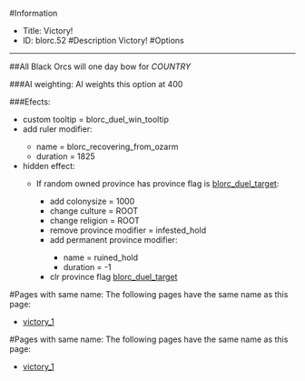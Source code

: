 #Information
 - Title: Victory!
 - ID: blorc.52
#Description
Victory!
#Options

___
##All Black Orcs will one day bow for $COUNTRY$

###AI weighting:
AI weights this option at 400


###Efects:<ul><li>custom tooltip = blorc_duel_win_tooltip</li><li>add ruler modifier:</li><ul><li>name = blorc_recovering_from_ozarm</li><li>duration = 1825</li></ul><li>hidden effect:</li><ul><li>If random owned province has province flag is [blorc_duel_target](../flags/blorc_duel_target.md):</li><ul><li>add colonysize = 1000</li><li>change culture = ROOT</li><li>change religion = ROOT</li><li>remove province modifier = infested_hold</li><li>add permanent province modifier:</li><ul><li>name = ruined_hold</li><li>duration = -1</li></ul><li>clr province flag [blorc_duel_target](../flags/blorc_duel_target.md)</li></ul></ul></ul>


#Pages with same name:
The following pages have the same name as this page:
 - [victory_1](victory_1.md)


#Pages with same name:
The following pages have the same name as this page:
 - [victory_1](victory_1.md)
